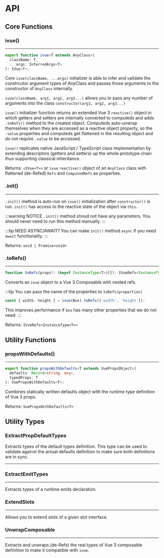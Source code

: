 <script setup lang="ts">
</script>

# API

## Core Functions

### ivue()

---

```ts
export function ivue<T extends AnyClass>(
  className: T,
  ...args: InferredArgs<T>
): IVue<T>;
```

Core `ivue(className, ...args)` initializer is able to infer and validate the constrcutor argument types of AnyClass and passes those arguments to the constructor of `AnyClass` internally.

`ivue(className, arg1, arg2, arg3...)` allows you to pass any number of arguments into the class `constructor(arg1, arg2, arg3...)`

`ivue()` initializer function returns an extended Vue 3 `reactive()` object in which getters and setters are internally converted to computeds and adds `.toRefs()` method to the created object. Computeds auto-unwrap themselves when they are accessed as a reactive object property, so the `.value` properties and computeds get flattened in the resulting object and do not require `.value` to be accessed.

`ivue()` replicates native JavaScript / TypeScript class implementation by extending descriptors (getters and setters) up the whole prototype chain thus supporting classical inheritance.

Returns: `<IVue<T>>` or `ivue` `reactive()` object of an `AnyClass` class with flattened (de-Refed) `Refs` and `ComputedRefs` as properties.

### .init()

---

`.init()` method is auto-run on `ivue()` initialization after `constructor()` is run.
`init()` has access to the reactive state of the object via `this`.

:::warning NOTICE
`.init()` method shoud not have any parameters. You should never need to run this method manually.
:::

:::tip NEED ASYNC/AWAIT?
You can make `init()` method `async` if you need `await` functionality.
:::

Returns: `void | Promise<void>`

### .toRefs()

---

```ts
function toRefs(props?: (keyof InstanceType<T>)[]): IVueRefs<InstanceType<T>>;
```

Converts an `ivue` object to a Vue 3 Composable with nested refs.

:::tip You can pass the name of the properties to `toRefs(properties)`
```ts
const { width, height } = ivue(Box).toRefs(['width', 'height']);
```
This improves performance if `box` has many other properties that we do not need.
:::

Returns: `IVueRefs<InstanceType<T>>`

## Utility Functions

### propsWithDefaults()

---

```ts
export function propsWithDefaults<T extends VuePropsObject>(
  defaults: Record<string, any>,
  typedProps: T
): VuePropsWithDefaults<T>;
```

Combines statically written defaults object with the runtime type definition of Vue 3 props.

Returns: `VuePropsWithDefaults<T>`

## Utility Types

### ExtractPropDefaultTypes

Extracts types of the default types definition. This type can be used to validate against the actual defaults definition to make sure both definitions are in sync.

---

### ExtractEmitTypes

---

Extracts types of a runtime emits declaration.

### ExtendSlots

---

Allows you to extend slots of a given slot interface.

### UnwrapComposable

---

Extracts and unwraps (de-Refs) the real types of Vue 3 composable definition to make it compatible with `ivue`.
